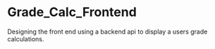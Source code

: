 # Grade_Calc_Frontend
Designing the front end using a backend api to display a users grade calculations.
